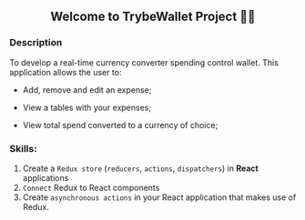 <h2 align="center">Welcome to TrybeWallet Project 💸🏦 </h2>

### Description
To develop a real-time currency converter spending control wallet. This application allows the user to:

- Add, remove and edit an expense;

- View a tables with your expenses;

- View total spend converted to a currency of choice;

<!-- > [Resultado final](url) -->

### Skills:

1. Create a `Redux store` (`reducers`, `actions`, `dispatchers`) in **React** applications
2. `Connect` Redux to React components
3. Create `asynchronous actions` in your React application that makes use of Redux.
